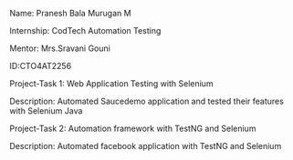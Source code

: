 Name: Pranesh Bala Murugan M

Internship: CodTech Automation Testing

Mentor: Mrs.Sravani Gouni

ID:CTO4AT2256





Project-Task 1: Web Application Testing with Selenium

Description: Automated Saucedemo application and tested their features with Selenium Java


Project-Task 2: Automation framework with TestNG and Selenium

Description: Automated facebook application with TestNG and Selenium



